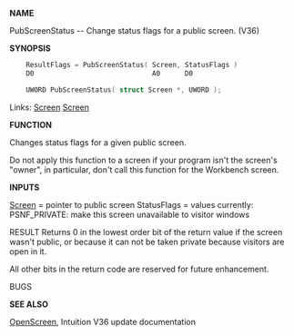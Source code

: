 
**NAME**

PubScreenStatus -- Change status flags for a public screen. (V36)

**SYNOPSIS**

```c
    ResultFlags = PubScreenStatus( Screen, StatusFlags )
    D0                             A0      D0

    UWORD PubScreenStatus( struct Screen *, UWORD );

```
Links: [Screen](_00DD) [Screen](_00DD) 

**FUNCTION**

Changes status flags for a given public screen.

Do not apply this function to a screen if your program
isn't the screen's &#034;owner&#034;, in particular, don't call
this function for the Workbench screen.

**INPUTS**

[Screen](_00DD) = pointer to public screen
StatusFlags = values currently:
PSNF_PRIVATE: make this screen unavailable to visitor windows

RESULT
Returns 0 in the lowest order bit of the return value
if the screen wasn't public, or because it can not be taken
private because visitors are open in it.

All other bits in the return code are reserved for future
enhancement.

BUGS

**SEE ALSO**

[OpenScreen](OpenScreen), Intuition V36 update documentation
